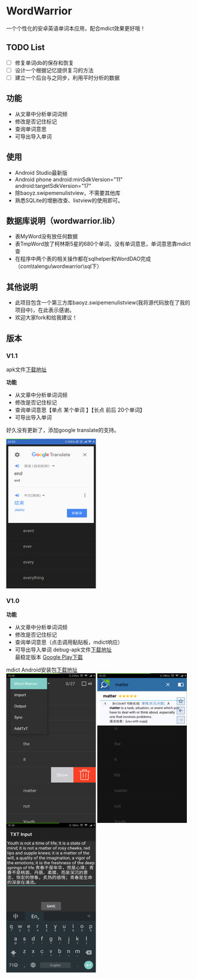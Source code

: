 # WordWarrior
一个个性化的安卓英语单词本应用，配合mdict效果更好哦！

## TODO List
- [ ] 修复单词db的保存和恢复
- [ ] 设计一个根据记忆提供复习的方法
- [ ] 建立一个后台与之同步，利用平时分析的数据

## 功能
- 从文章中分析单词词频
- 修改是否记住标记
- 查询单词意思
- 可导出导入单词

## 使用
- Android Studio最新版
- Android phone  android:minSdkVersion="11"  android:targetSdkVersion="17"
- 除baoyz.swipemenulistview，不需要其他库
- 熟悉SQLite的增删改查、listview的使用即可。

## 数据库说明（wordwarrior.lib）
- 表MyWord没有放任何数据
- 表TmpWord放了柯林斯5星的680个单词，没有单词意思，单词意思靠mdict查
- 在程序中两个表的相关操作都在sqlhelper和WordDAO完成（com\talengu\wordwarrior\sql下）

## 其他说明
- 此项目包含一个第三方库baoyz.swipemenulistview(我将源代码放在了我的项目中)，在此表示感谢。
- 欢迎大家fork和给我建议！


## 版本

### V1.1  
apk文件[下载地址](https://github.com/talengu/WordWarrior/releases)

**功能**
- 从文章中分析单词词频
- 修改是否记住标记
- 查询单词意思【单点 某个单词 】【长点 前后 20个单词】
- 可导出导入单词

好久没有更新了，添加google translate的支持。

<img src="./apkandimg/v1_1_screen.png" width = "240" height = "400" alt="截图一" align=center />


### V1.0  
**功能**
- 从文章中分析单词词频
- 修改是否记住标记
- 查询单词意思（点击调用黏贴板，mdict响应）
- 可导出导入单词
debug-apk文件[下载地址](https://github.com/talengu/WordWarrior/releases)  
最稳定版本 [Google Play下载](https://play.google.com/store/apps/details?id=com.talengu.wordwarrior)

mdict Android安装包[下载地址](http://www.mdict.cn/wp/?lang=zh)  
<img src="./apkandimg/Screen1.png" width = "240" height = "400" alt="截图一" align=center />
<img src="./apkandimg/Screen2.png" width = "240" height = "400" alt="截图二" align=center />
<img src="./apkandimg/Screen3.png" width = "240" height = "400" alt="截图三" align=center />
